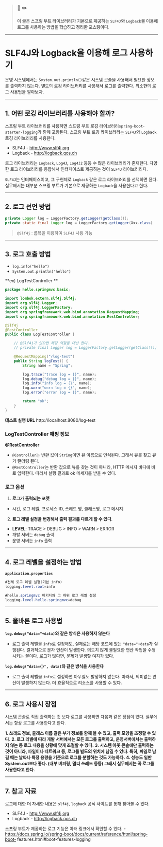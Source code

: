 > ### 📖 ✏️ 
> **이 글은 스프링 부트 라이브러리가 기본으로 제공하는 `SLF4J`와 `Logback`을 이용해 로그를 사용하는 방법을 학습하고 정리한 포스팅이다.**

---

# SLF4J와 Logback을 이용해 로그 사용하기

운영 시스템에서는 `System.out.println()`같은 시스템 콘솔을 사용해서 필요한 정보를 출력하지 않는다. 별도의 로깅 라이브러리를 사용해서 로그를 출력한다. 최소한의 로그 사용법을 알아보자. 

---

## 1. 어떤 로깅 라이브러리를 사용해야 할까?

스프링 부트 라이브러리를 사용하면 스프링 부트 로깅 라이브러리`spring-boot-starter-logging`가 함께 포함된다. 스프링 부트 로깅 라이브러리는 `SLF4J`와 `Logback` 로깅 라이브러리를 사용한다. 

- SLF4J - http://www.slf4j.org 
- Logback - http://logback.qos.ch 

로그 라이브러리는 `Logback`, `Log4J`, `Log4J2` 등등 수 많은 라이브러리가 존재한다. 다양한 로그 라이브러리를 통합해서 인터페이스로 제공하는 것이 `SLF4J` 라이브러리다.

`SLF4J`는 인터페이스이고, 그 구현체로 `Logback` 같은 로그 라이브러리를 선택하면 된다. 실무에서는 대부분 스프링 부트가 기본으로 제공하는 `Logback`을 사용한다고 한다. 

---

## 2. 로그 선언 방법

```java
private Logger log = LoggerFactory.getLogger(getClass()); 
private static final Logger log = LoggerFactory.getLogger(Xxx.class) 
```
>`@Slf4j` : 롬복을 이용하여 `SLF4J` 사용 가능 



---

## 3. 로그 호출 방법

- `log.info("hello")` 
- `System.out.println("hello")`


**ex) LogTestController **
```java
package hello.springmvc.basic;

import lombok.extern.slf4j.Slf4j;
import org.slf4j.Logger;
import org.slf4j.LoggerFactory;
import org.springframework.web.bind.annotation.RequestMapping;
import org.springframework.web.bind.annotation.RestController;

@Slf4j
@RestController
public class LogTestController {

    // @Slf4j가 있으면 해당 역할을 대신 한다.
    // private final Logger log = LoggerFactory.getLogger(getClass());

    @RequestMapping("/log-test")
    public String logTest() {
        String name = "Spring";

        log.trace("trace log = {}", name);
        log.debug("debug log = {}", name);
        log.info("info log = {}", name);
        log.warn("warn log = {}", name);
        log.error("error log = {}", name);

        return "ok";
    }
}

```

**테스트 실행 URL**
http://localhost:8080/log-test 


### LogTestController 매핑 정보 

**@RestController**
- `@Controller`는 반환 값이 `String`이면 뷰 이름으로 인식된다. 그래서 뷰를 찾고 뷰가 랜더링 된다. 
- `@RestController`는 반환 값으로 뷰를 찾는 것이 아니라, HTTP 메시지 바디에 바로 입력한다. 따라서 실행 결과로 ok 메세지를 받을 수 있다.
  

### 로그 옵션

1. **로그가 출력되는 포맷**
- 시간, 로그 레벨, 프로세스 ID, 쓰레드 명, 클래스명, 로그 메시지 
	  
2. **로그 레벨 설정을 변경해서 출력 결과를 다르게 할 수 있다.**
- **LEVEL**: TRACE > DEBUG > INFO > WARN > ERROR
- 개발 서버는 `debug` 출력 
- 운영 서버는 `info` 출력 
	 

---

## 4. 로그 레벨을 설정하는 방법 

**`application.properties`**

```java
#전체 로그 레벨 설정(기본 info)
logging.level.root=info 

#hello.springmvc 패키지와 그 하위 로그 레벨 설정 
logging.level.hello.springmvc=debug 
```

---

## 5. 올바른 로그 사용법 

**`log.debug("data="+data)`와 같은 방식은 사용하지 않는다**
- 로그 출력 레벨을 `info`로 설정해도, 실제로는 해당 코드에 있는 `"data="+data`가 실행된다. 결과적으로 문자 연산이 발생한다. 의도치 않게 불필요한 연산 작업을 수행시키는 꼴이다. 로그가 많다면, 문제가 발생할 여지가 있다.
	  
**`log.debug("data={}", data)`와 같은 방식을 사용한다**
- 로그 출력 레벨을 `info`로 설정하면 아무일도 발생하지 않는다.  따라서, 의미없는 연산이 발생하지 않는다. 더 효율적으로 리소스를 사용할 수 있다.
	  
---

## 6. 로그 사용시 장점 
시스템 콘솔로 직접 출력하는 것 보다 로그를 사용하면 다음과 같은 장점이 있다. 실무에서는 항상 로그를 사용한다고 한다.

**1. 쓰레드 정보, 클래스 이름 같은 부가 정보를 함께 볼 수 있고, 출력 모양을 조정할 수 있다.**
**2. 로그 레벨에 따라 개발 서버에서는 모든 로그를 출력하고, 운영서버에서는 출력하지 않는 등 로그 내용을 상황에 맞게 조절할 수 있다.**
**3. 시스템 아웃 콘솔에만 출력하는 것이 아니라, 파일이나 네트워크 등, 로그를 별도의 위치에 남길 수 있다. 특히, 파일로 남길 때는 날짜나 특정 용량을 기준으로 로그를 분할하는 것도 가능하다.** 
**4. 성능도 일반 System.out보다 좋다. (내부 버퍼링, 멀티 쓰레드 등등) 그래서 실무에서는 꼭 로그를 사용한다고 한다.** 

---

## 7. 참고 자료

로그에 대한 더 자세한 내용은 `slf4j`, `logback` 공식 사이트를 통해 찾아볼 수 있다.
- SLF4J - http://www.slf4j.org 
- Logback - http://logback.qos.ch 
	  
스프링 부트가 제공하는 로그 기능은 아래 링크에서 확인할 수 있다.
	- https://docs.spring.io/spring-boot/docs/current/reference/html/spring-boot- features.html#boot-features-logging

    